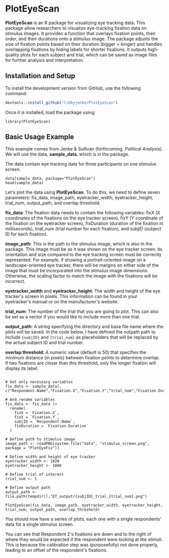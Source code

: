 <h1>PlotEyeScan</h1>

<b>PlotEyeScan</b> is an R package for visualizing eye tracking data. This package allow researchers to visualize eye-tracking fixation data on stimulus images. It provides a function that overlays fixation points, their order, and their durations onto a stimulus image. The package adjusts the size of fixation points based on their duration (bigger = longer) and handles overlapping fixations by hiding labels for shorter fixations. It outputs high-quality plots for each subject and trial, which can be saved as image files for further analysis and interpretation.


<h2>Installation and Setup</h2>
To install the development version from GitHub, use the following command: 

```r
devtools::install_github("libbyjenke/PlotEyeScan")
```

Once it is installed, load the package using:
```{r setup}
library(PlotEyeScan)
```

<h2>Basic Usage Example</h2>

This example comes from Jenke & Sullivan (forthcoming, *Political Analysis*). We will use the data, **sample_data**, which is in the package.

The data contain eye tracking data for three participants on one stimulus screen. 

```{r loaddata}
data(sample_data, package="PlotEyeScan")
head(sample_data)
```

Let's plot the data using **PlotEyeScan**. To do this, we need to define seven parameters: fix_data, image_path, eyetracker_width, eyetracker_height, trial_num, output_path, and overlap threshold.

**fix_data**: The fixation data needs to contain the following variables: fixX (X coordinates of the fixations on the eye tracker screen), fixY (Y coordinate of the fixation on the eyetracker screen), fixDuration (duration of the fixation in milliseconds), trial_num (trial number for each fixation), and subjID (subject ID for each fixation).

**image_path**: This is the path to the stimulus image, which is also in the package. This image must be as it was shown on the eye tracker screen; its orientation and size compared to the eye tracking screen must be correctly represented. For example, if showing a portrait-oriented image on a landscape-oriented eye tracker, there will be margins on either side of the image that must be incorporated into the stimulus image dimensions. Otherwise, the scaling factor to match the image with the fixations will be incorrect.

**eyetracker_width** and **eyetracker_height**: The width and height of the eye tracker's screen in pixels. This information can be found in your eyetracker's manual or on the manufacturer's website.

**trial_num**: The number of the trial that you are going to plot. This can also be set as a vector if you would like to include more than one trial.

**output_path**: A string specifying the directory and base file name where the plots will be saved. In the code below, I have defined the outpath path to include `{subjID}` and `{trial_num}` as placeholders that will be replaced by the actual subject ID and trial number.

**overlap threshold**: A numeric value (default is 50) that specifies the minimum distance (in pixels) between fixation points to determine overlap. If two fixations are closer than this threshold, only the longer fixation will display its label.

```{r plot_fixations}

# Get only necessary variables 
fix_data <- sample_data[, c("Respondent.Name","Fixation.X","Fixation.Y","trial_num","Fixation.Duration")]

# And rename variables
fix_data <- fix_data |>
  rename(
    fixX = `Fixation.X`,
    fixY = `Fixation.Y`,
    subjID = `Respondent.Name`,
    fixDuration = `Fixation.Duration`
  )

# Define path to stimulus image
image_path <- readPNG(system.file("data", "stimulus_screen.png", package = "PlotEyeFix"))

# Define width and height of eye tracker
eyetracker_width <- 1920
eyetracker_height <- 1080

# Define trial of interest
trial_num <- 1

# Define output path
output_path <- file.path(tempdir(),"ET_output/{subjID}_trial_{trial_num}.png")

PlotEyeScan(fix_data, image_path, eyetracker_width, eyetracker_height, trial_num, output_path, overlap_threshold) 

```
You should now have a series of plots, each one with a single respondents' data for a single stimulus screen.

You can see that Respondent 2's fixations are down and to the right of where they would be expected if the respondent were looking at the stimuli. This is because the calibration step was (purposefully) not done properly, leading to an offset of the respondent's fixations.
